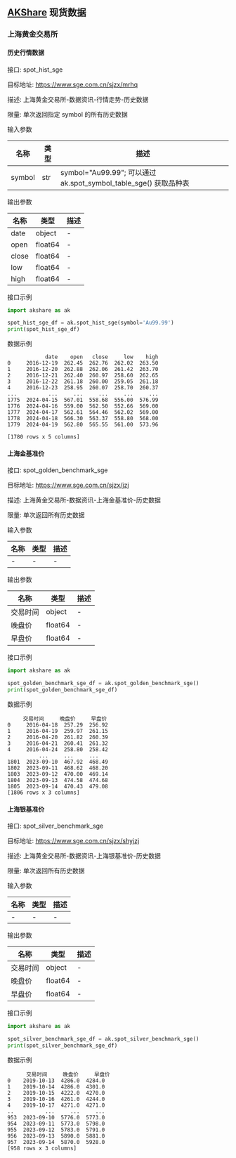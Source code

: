 ## [AKShare](https://github.com/akfamily/akshare) 现货数据

### 上海黄金交易所

#### 历史行情数据

接口: spot_hist_sge

目标地址: https://www.sge.com.cn/sjzx/mrhq

描述: 上海黄金交易所-数据资讯-行情走势-历史数据

限量: 单次返回指定 symbol 的所有历史数据

输入参数

| 名称     | 类型  | 描述                                                      |
|--------|-----|---------------------------------------------------------|
| symbol | str | symbol="Au99.99"; 可以通过 ak.spot_symbol_table_sge() 获取品种表 |

输出参数

| 名称    | 类型      | 描述  |
|-------|---------|-----|
| date  | object  | -   |
| open  | float64 | -   |
| close | float64 | -   |
| low   | float64 | -   |
| high  | float64 | -   |

接口示例

```python
import akshare as ak

spot_hist_sge_df = ak.spot_hist_sge(symbol='Au99.99')
print(spot_hist_sge_df)
```

数据示例

```
            date    open   close     low    high
0     2016-12-19  262.45  262.76  262.02  263.50
1     2016-12-20  262.88  262.06  261.42  263.70
2     2016-12-21  262.40  260.97  258.60  262.65
3     2016-12-22  261.18  260.00  259.05  261.18
4     2016-12-23  258.95  260.07  258.70  260.37
...          ...     ...     ...     ...     ...
1775  2024-04-15  567.01  558.68  556.00  576.99
1776  2024-04-16  559.00  562.50  552.66  569.00
1777  2024-04-17  562.61  564.46  562.02  569.00
1778  2024-04-18  566.30  563.37  558.80  568.00
1779  2024-04-19  562.80  565.55  561.00  573.96

[1780 rows x 5 columns]
```

#### 上海金基准价

接口: spot_golden_benchmark_sge

目标地址: https://www.sge.com.cn/sjzx/jzj

描述: 上海黄金交易所-数据资讯-上海金基准价-历史数据

限量: 单次返回所有历史数据

输入参数

| 名称  | 类型  | 描述  |
|-----|-----|-----|
| -   | -   | -   |

输出参数

| 名称   | 类型      | 描述  |
|------|---------|-----|
| 交易时间 | object  | -   |
| 晚盘价  | float64 | -   |
| 早盘价  | float64 | -   |

接口示例

```python
import akshare as ak

spot_golden_benchmark_sge_df = ak.spot_golden_benchmark_sge()
print(spot_golden_benchmark_sge_df)
```

数据示例

```
     交易时间     晚盘价     早盘价
0     2016-04-18  257.29  256.92
1     2016-04-19  259.97  261.15
2     2016-04-20  261.82  260.39
3     2016-04-21  260.41  261.32
4     2016-04-24  258.80  258.42
          ...     ...     ...
1801  2023-09-10  467.92  468.49
1802  2023-09-11  468.62  468.20
1803  2023-09-12  470.00  469.14
1804  2023-09-13  474.58  474.68
1805  2023-09-14  470.43  479.08
[1806 rows x 3 columns]
```

#### 上海银基准价

接口: spot_silver_benchmark_sge

目标地址: https://www.sge.com.cn/sjzx/shyjzj

描述: 上海黄金交易所-数据资讯-上海银基准价-历史数据

限量: 单次返回所有历史数据

输入参数

| 名称  | 类型  | 描述  |
|-----|-----|-----|
| -   | -   | -   |

输出参数

| 名称   | 类型      | 描述  |
|------|---------|-----|
| 交易时间 | object  | -   |
| 晚盘价  | float64 | -   |
| 早盘价  | float64 | -   |

接口示例

```python
import akshare as ak

spot_silver_benchmark_sge_df = ak.spot_silver_benchmark_sge()
print(spot_silver_benchmark_sge_df)
```

数据示例

```
      交易时间     晚盘价     早盘价
0    2019-10-13  4286.0  4284.0
1    2019-10-14  4286.0  4301.0
2    2019-10-15  4222.0  4270.0
3    2019-10-16  4261.0  4244.0
4    2019-10-17  4271.0  4271.0
..          ...     ...     ...
953  2023-09-10  5776.0  5773.0
954  2023-09-11  5773.0  5798.0
955  2023-09-12  5783.0  5791.0
956  2023-09-13  5890.0  5881.0
957  2023-09-14  5870.0  5928.0
[958 rows x 3 columns]
```
